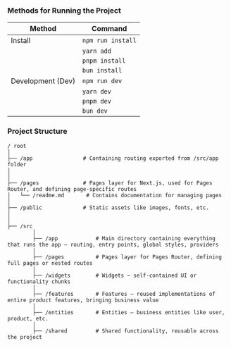 ### Methods for Running the Project

| Method            | Command           |
|-------------------|-------------------|
| Install           | `npm run install` |
|                   | `yarn add`        |
|                   | `pnpm install`        |
|                   | `bun install`         |
| Development (Dev) | `npm run dev`     |
|                   | `yarn dev`        |
|                   | `pnpm dev`        |
|                   | `bun dev`         |


### Project Structure

```
/ root
│
├── /app                # Containing routing exported from /src/app folder
│
│
├── /pages              # Pages layer for Next.js, used for Pages Router, and defining page-specific routes
│   └── /readme.md       # Contains documentation for managing pages
│
├── /public             # Static assets like images, fonts, etc.
│
│
├── /src
        │
        ├── /app            # Main directory containing everything that runs the app — routing, entry points, global styles, providers
        │
        ├── /pages          # Pages layer for Pages Router, defining full pages or nested routes
        │
        ├── /widgets        # Widgets — self-contained UI or functionality chunks
        │
        ├── /features       # Features — reused implementations of entire product features, bringing business value
        │
        ├── /entities       # Entities — business entities like user, product, etc.
        │
        ├── /shared         # Shared functionality, reusable across the project
```


